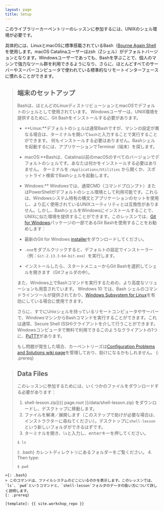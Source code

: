 ```yaml
---
layout: page
title: Setup
---
```


このライブラリーカーペントリーのレッスンに参加するには、UNIXのシェル環境が必要です。

具体的には、LinuxとmacOSに標準搭載されているBash（[Bourne Again Shell](https://en.wikipedia.org/wiki/Bash_(Unix_shell)) を使用します。macOS Catalinaユーザーはzsh（Zシェル）がデフォルトバージョンとなります。Windowsユーザーであっても、Bashを学ぶことで、個人のマシンで強力なツール群を利用できるようになり、さらに、ほとんどすべてのサーバーやスーパーコンピュータで使われている標準的なリモートインターフェースに慣れることができます。

>## 端末のセットアップ
>
>Bashは、ほとんどのLinuxディストリビューションとmacOSでデフォルトのシェルとして使用されています。
>Windowsユーザーは、UNIX環境を提供するために、Git Bashをインストールする必要があります。
>
>- **Linux:**デフォルトのシェルは通常Bashですが、マシンの設定が異なる場合は、ターミナルを開いて`bash`と入力することで実行することができます。
 何もインストールする必要はありません。Bashシェルを起動するには、アプリケーションでTerminal（端末）を探します。
>
>- macOS:**Bashは、Catalina以前のmacOSのすべてのバージョンでデフォルトのシェルです。あなたは何かをインストールする必要はありません。
ターミナルを `/Applications/Utilities` から開くか、スポットライト検索でBashシェルを起動します。
>
>- Windows:** Windowsでは、通常CMD（コマンドプロンプト）またはPowerShellがデフォルトのシェル環境として利用可能です。これらは、Windowsシステム特有の構文とアプリケーションのセットを使用し、より広く使用されているUNIXユーティリティとは互換性がありません。しかし、BashシェルをWindowsにインストールすることで、UNIXに似た環境を提供することができます。このレッスンでは、[Git for Windows](https://gitforwindows.org/)パッケージの一部であるGit Bashを使用することをお勧めします：
>- 最新のGit for Windows [installer](https://gitforwindows.org/)をダウンロードしてください。
>- `.exe`をダブルクリックすると、デフォルトの設定でインストーラー（例：`Git-2.13.3-64-bit.exe`）を実行します。
>- インストールしたら、スタートメニューからGit Bashを選択してシェルを開きます（Gitフォルダの中）。
>
>また、Windows上でBashコマンドを実行するための、より高度なソリューションも用意されています。 Windows 10 では、Bash シェルのコマンドラインツールが提供されており、[Windows Subsystem for Linux](https://docs.microsoft.com/en-us/windows/wsl/install-win10)を有効にしている場合に使用できます。
> 
>さらに、すでにUnixシェルを持っているリモートコンピュータやサーバーで、WindowsマシンからBashコマンドを実行することができます。これは通常、Secure Shell (SSH)クライアントを介して行うことができます。 Windowsコンピュータで無料で利用できるこのようなクライアントの1つに、[PuTTY](https://www.putty.org/)があります。
>
>もし問題が発生した場合、カーペントリーズは[Configuration Problems and Solutions wiki page](https://github.com/carpentries/workshop-template/wiki/Configuration-Problems-and-Solutions)を管理しており、助けになるかもしれません。
{: .prereq}

>## Data Files
>
>このレッスンに参加するためには、いくつかのファイルをダウンロードする必要があります：
>
>1. shell-lesson.zip]({{ page.root }}/data/shell-lesson.zip) をダウンロードし、デスクトップに移動します。
>2. ファイルを解凍／展開します（このステップで助けが必要な場合は、インストラクターに尋ねてください）。デスクトップに`shell-lesson`という新しいフォルダができるはずです。
>3. ターミナルを開き、`ls`と入力し、<kbd>enter</kbd>キーを押してください。
>~~~~
>$ ls
>~~~~
>{: .bash}
> カレントディレクトリにあるフォルダーをご覧ください。
>4. Then type:
>
>~~~
>$ pwd
~~~~
>{: .bash}
> このコマンドは、ファイルシステムのどこにいるのかを表示します。このレッスンでは、`ls`、`pwd`というコマンドと、`shell-lesson`フォルダのデータの扱い方について詳しく説明します。
{: .prereq}

[template]: {{ site.workshop_repo }}
